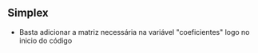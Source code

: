 ## Simplex

+ Basta adicionar a matriz necessária na variável "coeficientes" logo no inicio do código 
